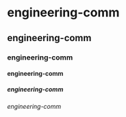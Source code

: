 # engineering-comm
## engineering-comm
### engineering-comm
#### engineering-comm
##### engineering-comm
###### engineering-comm
